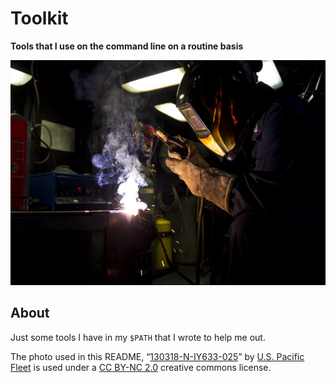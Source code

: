 # Toolkit

**Tools that I use on the command line on a routine basis**

[![Welding a Toolbox in the Navy](docs/img/toolbox.jpg)](https://flic.kr/p/e4fABJ)

## About

Just some tools I have in my `$PATH` that I wrote to help me out.

The photo used in this README, “[130318-N-IY633-025](https://flic.kr/p/e4fABJ)” by [U.S. Pacific Fleet](https://www.flickr.com/photos/compacflt/) is used under a [CC BY-NC 2.0](https://creativecommons.org/licenses/by-nc/2.0/) creative commons license.
